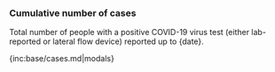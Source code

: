 ### Cumulative number of cases 

Total number of people with a positive COVID-19 virus test (either lab-reported or lateral flow device) reported up to {date}.

{inc:base/cases.md|modals}